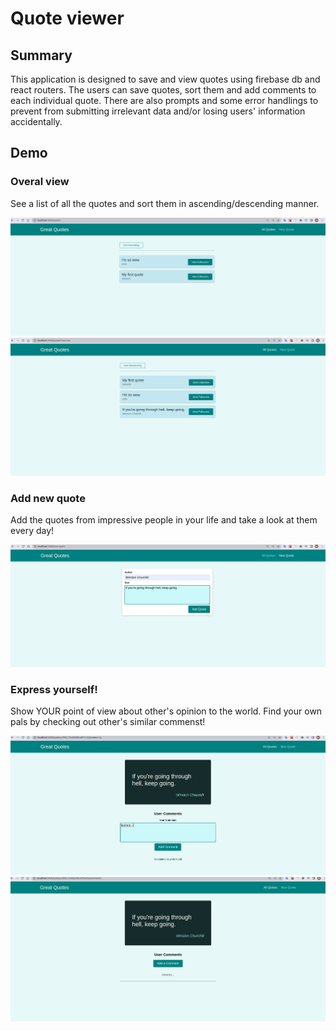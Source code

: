 # Quote viewer

## Summary

This application is designed to save and view quotes using firebase db and react routers. The users can save quotes, sort them and add comments to each individual quote. There are also prompts and some error handlings to prevent from submitting irrelevant data and/or losing users' information accidentally. 

## Demo

### Overal view

See a list of all the quotes and sort them in ascending/descending manner. 

![lumus](Demo/general.png)
![Hi](Demo/sort.png)

### Add new quote

Add the quotes from impressive people in your life and take a look at them every day!

![hgh](Demo/new_quote.png)

### Express yourself!

Show YOUR point of view about other's opinion to the world. Find your own pals by checking out other's similar commenst!

![bla](Demo/add-comment.png)
![sth](Demo/see_cms.png)
